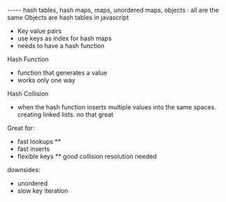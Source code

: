 ----- hash tables, hash maps, maps, unordered maps, objects : all are the same
Objects are hash tables in javascript
- Key value pairs
- use keys as index for hash maps
- needs to have a hash function

Hash Function
- function that generates a value
-  works only one way

Hash Collision
- when the hash function inserts multiple values into the same spaces. creating linked lists. no that great

Great for:
- fast lookups **
- fast inserts
- flexible keys
** good collision resolution needed

downsides:
- unordered
- slow key iteration


